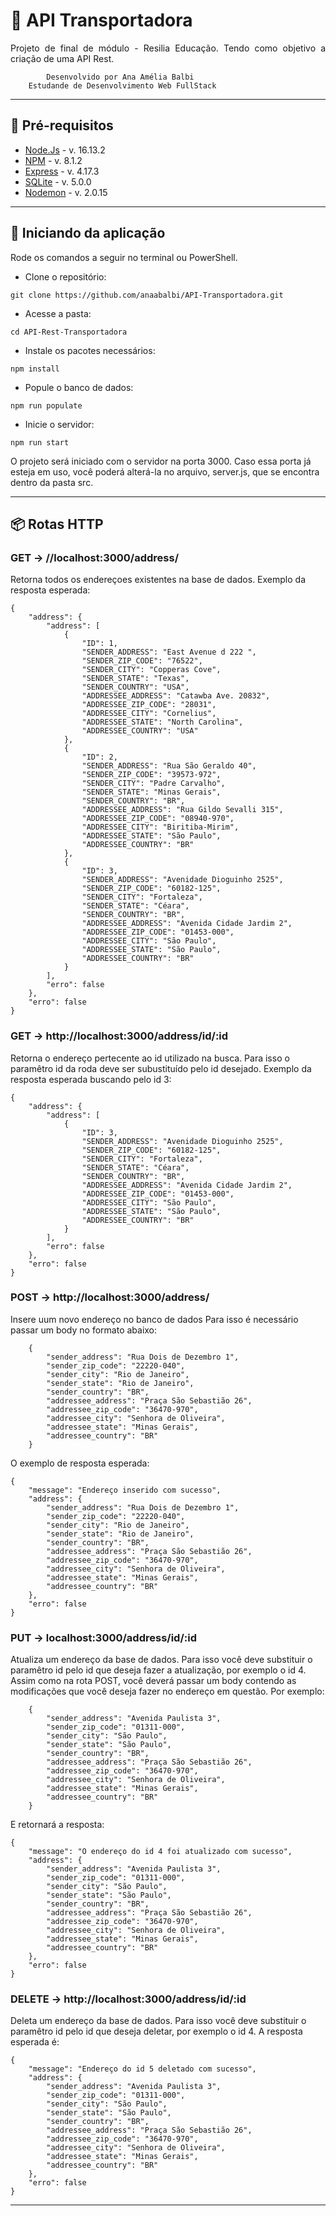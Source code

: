 # 🚚 API Transportadora

 <p align="justify">Projeto de final de módulo - Resilia Educação. Tendo como objetivo a criação de uma API Rest.

        	Desenvolvido por Ana Amélia Balbi
    	Estudande de Desenvolvimento Web FullStack

---

## 📮 Pré-requisitos

- <a href="https://nodejs.org/en/">Node.Js</a> - v. 16.13.2
- <a href="https://www.npmjs.com/">NPM</a> - v. 8.1.2
- <a href="https://expressjs.com/pt-br/">Express</a> - v. 4.17.3
- <a href="https://www.npmjs.com/package/sqlite3">SQLite</a> - v. 5.0.0
- <a href="https://nodemon.io/">Nodemon</a> - v. 2.0.15

---

## 📨 Iniciando da aplicação

 <p>Rode os comandos a seguir no terminal ou PowerShell.</p>
 
 - Clone o repositório:
```
git clone https://github.com/anaabalbi/API-Transportadora.git
```
- Acesse a pasta:
```
cd API-Rest-Transportadora
```
- Instale os pacotes necessários:
```
npm install
```
- Popule o banco de dados:
```
npm run populate
```
- Inicie o servidor:
```
npm run start
```
<p>O projeto será iniciado com o servidor na porta 3000. Caso essa porta já esteja em uso, você poderá alterá-la no arquivo, server.js, que se encontra dentro da pasta src.</p>

---

## 📦 Rotas HTTP

### <b> GET -> //localhost:3000/address/</b>

Retorna todos os endereçoes existentes na base de dados.
Exemplo da resposta esperada:

```
{
	"address": {
		"address": [
			{
				"ID": 1,
				"SENDER_ADDRESS": "East Avenue d 222 ",
				"SENDER_ZIP_CODE": "76522",
				"SENDER_CITY": "Copperas Cove",
				"SENDER_STATE": "Texas",
				"SENDER_COUNTRY": "USA",
				"ADDRESSEE_ADDRESS": "Catawba Ave. 20832",
				"ADDRESSEE_ZIP_CODE": "28031",
				"ADDRESSEE_CITY": "Cornelius",
				"ADDRESSEE_STATE": "North Carolina",
				"ADDRESSEE_COUNTRY": "USA"
			},
			{
				"ID": 2,
				"SENDER_ADDRESS": "Rua São Geraldo 40",
				"SENDER_ZIP_CODE": "39573-972",
				"SENDER_CITY": "Padre Carvalho",
				"SENDER_STATE": "Minas Gerais",
				"SENDER_COUNTRY": "BR",
				"ADDRESSEE_ADDRESS": "Rua Gildo Sevalli 315",
				"ADDRESSEE_ZIP_CODE": "08940-970",
				"ADDRESSEE_CITY": "Biritiba-Mirim",
				"ADDRESSEE_STATE": "São Paulo",
				"ADDRESSEE_COUNTRY": "BR"
			},
			{
				"ID": 3,
				"SENDER_ADDRESS": "Avenidade Dioguinho 2525",
				"SENDER_ZIP_CODE": "60182-125",
				"SENDER_CITY": "Fortaleza",
				"SENDER_STATE": "Céara",
				"SENDER_COUNTRY": "BR",
				"ADDRESSEE_ADDRESS": "Avenida Cidade Jardim 2",
				"ADDRESSEE_ZIP_CODE": "01453-000",
				"ADDRESSEE_CITY": "São Paulo",
				"ADDRESSEE_STATE": "São Paulo",
				"ADDRESSEE_COUNTRY": "BR"
			}
		],
		"erro": false
	},
	"erro": false
}

```

### <b> GET -> http://localhost:3000/address/id/:id </b>

Retorna o endereço pertecente ao id utilizado na busca. Para isso o paramêtro id da roda deve ser subustituído pelo id desejado.
Exemplo da resposta esperada buscando pelo id 3:

```
{
	"address": {
		"address": [
			{
				"ID": 3,
				"SENDER_ADDRESS": "Avenidade Dioguinho 2525",
				"SENDER_ZIP_CODE": "60182-125",
				"SENDER_CITY": "Fortaleza",
				"SENDER_STATE": "Céara",
				"SENDER_COUNTRY": "BR",
				"ADDRESSEE_ADDRESS": "Avenida Cidade Jardim 2",
				"ADDRESSEE_ZIP_CODE": "01453-000",
				"ADDRESSEE_CITY": "São Paulo",
				"ADDRESSEE_STATE": "São Paulo",
				"ADDRESSEE_COUNTRY": "BR"
			}
		],
		"erro": false
	},
	"erro": false
}
```

### <b> POST -> http://localhost:3000/address/ </b>

Insere uum novo endereço no banco de dados
Para isso é necessário passar um body no formato abaixo:

```
	{
		"sender_address": "Rua Dois de Dezembro 1",
		"sender_zip_code": "22220-040",
		"sender_city": "Rio de Janeiro",
		"sender_state": "Rio de Janeiro",
		"sender_country": "BR",
		"addressee_address": "Praça São Sebastião 26",
		"addressee_zip_code": "36470-970",
		"addressee_city": "Senhora de Oliveira",
		"addressee_state": "Minas Gerais",
		"addressee_country": "BR"
	}
```

O exemplo de resposta esperada:

```
{
	"message": "Endereço inserido com sucesso",
	"address": {
		"sender_address": "Rua Dois de Dezembro 1",
		"sender_zip_code": "22220-040",
		"sender_city": "Rio de Janeiro",
		"sender_state": "Rio de Janeiro",
		"sender_country": "BR",
		"addressee_address": "Praça São Sebastião 26",
		"addressee_zip_code": "36470-970",
		"addressee_city": "Senhora de Oliveira",
		"addressee_state": "Minas Gerais",
		"addressee_country": "BR"
	},
	"erro": false
}

```

### <b> PUT -> localhost:3000/address/id/:id </b>

Atualiza um endereço da base de dados. Para isso você deve substituir o paramêtro id pelo id que deseja fazer a atualização, por exemplo o id 4.
Assim como na rota POST, você deverá passar um body contendo as modificações que você deseja fazer no endereço em questão. Por exemplo:

```
    {
    	"sender_address": "Avenida Paulista 3",
    	"sender_zip_code": "01311-000",
    	"sender_city": "São Paulo",
    	"sender_state": "São Paulo",
    	"sender_country": "BR",
    	"addressee_address": "Praça São Sebastião 26",
    	"addressee_zip_code": "36470-970",
    	"addressee_city": "Senhora de Oliveira",
    	"addressee_state": "Minas Gerais",
    	"addressee_country": "BR"
    }
```

E retornará a resposta:

```
{
	"message": "O endereço do id 4 foi atualizado com sucesso",
	"address": {
		"sender_address": "Avenida Paulista 3",
		"sender_zip_code": "01311-000",
		"sender_city": "São Paulo",
		"sender_state": "São Paulo",
		"sender_country": "BR",
		"addressee_address": "Praça São Sebastião 26",
		"addressee_zip_code": "36470-970",
		"addressee_city": "Senhora de Oliveira",
		"addressee_state": "Minas Gerais",
		"addressee_country": "BR"
	},
	"erro": false
}
```

### <b> DELETE -> http://localhost:3000/address/id/:id</b>

Deleta um endereço da base de dados. Para isso você deve substituir o paramêtro id pelo id que deseja deletar, por exemplo o id 4.
A resposta esperada é:

```
{
	"message": "Endereço do id 5 deletado com sucesso",
	"address": {
		"sender_address": "Avenida Paulista 3",
		"sender_zip_code": "01311-000",
		"sender_city": "São Paulo",
		"sender_state": "São Paulo",
		"sender_country": "BR",
		"addressee_address": "Praça São Sebastião 26",
		"addressee_zip_code": "36470-970",
		"addressee_city": "Senhora de Oliveira",
		"addressee_state": "Minas Gerais",
		"addressee_country": "BR"
	},
	"erro": false
}
```

---
